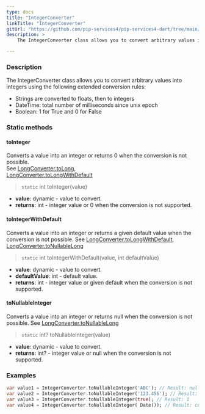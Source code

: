 ```yaml
---
type: docs
title: "IntegerConverter"
linkTitle: "IntegerConverter"
gitUrl: "https://github.com/pip-services4/pip-services4-dart/tree/main/pip-services4-commons-dart"
description: > 
    The IntegerConverter class allows you to convert arbitrary values into integers using extended conversion rules.

---
```


### Description
    
The IntegerConverter class allows you to convert arbitrary values into integers using the following extended conversion rules:

- Strings are converted to floats, then to integers
- DateTime: total number of milliseconds since unix epoch  
- Boolean: 1 for True and 0 for False

### Static methods

#### toInteger
Converts a value into an integer or returns 0 when the conversion is not possible.  
See [LongConverter.toLong](../long_converter/#tolong),  
[LongConverter.toLongWithDefault](../long_converter/#tolongwithdefault)

> `static` int toInteger(value)

- **value**: dynamic - value to convert.
- **returns**: int - integer value or 0 when the conversion is not supported.

#### toIntegerWithDefault
Converts a value into an integer or returns a given default value when the conversion is not possible.
See [LongConverter.toLongWithDefault](../long_converter/#tolongwithdefault),  
[LongConverter.toNullableLong](../long_converter/#tonullablelong)

> `static` int toIntegerWithDefault(value, int defaultValue)

- **value**: dynamic - value to convert.
- **defaultValue**: int - default value.
- **returns**: int - integer value or given default when the conversion is not supported. 

#### toNullableInteger
Converts a value into an integer or returns null when the conversion is not possible.
See [LongConverter.toNullableLong](../long_converter/#tonullablelong)

> `static` int? toNullableInteger(value)

- **value**: dynamic - value to convert.
- **returns**: int? - integer value or null when the conversion is not supported.

### Examples

```dart
var value1 = IntegerConverter.toNullableInteger('ABC'); // Result: null
var value2 = IntegerConverter.toNullableInteger('123.456'); // Result: 123
var value3 = IntegerConverter.toNullableInteger(true); // Result: 1
var value4 = IntegerConverter.toNullableInteger( Date()); // Result: current milliseconds

```
